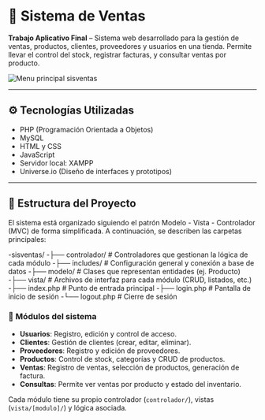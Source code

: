 # 🛒 Sistema de Ventas

**Trabajo Aplicativo Final** – Sistema web desarrollado para la gestión de ventas, productos, clientes, proveedores y usuarios en una tienda. Permite llevar el control del stock, registrar facturas, y consultar ventas por producto.

![Menu principal sisventas](https://github.com/user-attachments/assets/a886dab2-6765-4fe3-9a23-59c4b80a71bc)


---

## ⚙️ Tecnologías Utilizadas

- PHP (Programación Orientada a Objetos)
- MySQL
- HTML y CSS
- JavaScript
- Servidor local: XAMPP
- Universe.io (Diseño de interfaces y prototipos)


---

## 📁 Estructura del Proyecto

El sistema está organizado siguiendo el patrón Modelo - Vista - Controlador (MVC) de forma simplificada. A continuación, se describen las carpetas principales:

-sisventas/
-├── controlador/ # Controladores que gestionan la lógica de cada módulo
-├── includes/ # Configuración general y conexión a base de datos
-├── modelo/ # Clases que representan entidades (ej. Producto)
-├── vista/ # Archivos de interfaz para cada módulo (CRUD, listados, etc.)
-├── index.php # Punto de entrada principal
-├── login.php # Pantalla de inicio de sesión
-└── logout.php # Cierre de sesión

### 🧭 Módulos del sistema

- **Usuarios**: Registro, edición y control de acceso.
- **Clientes**: Gestión de clientes (crear, editar, eliminar).
- **Proveedores**: Registro y edición de proveedores.
- **Productos**: Control de stock, categorías y CRUD de productos.
- **Ventas**: Registro de ventas, selección de productos, generación de factura.
- **Consultas**: Permite ver ventas por producto y estado del inventario.

Cada módulo tiene su propio controlador (`controlador/`), vistas (`vista/[modulo]/`) y lógica asociada.














